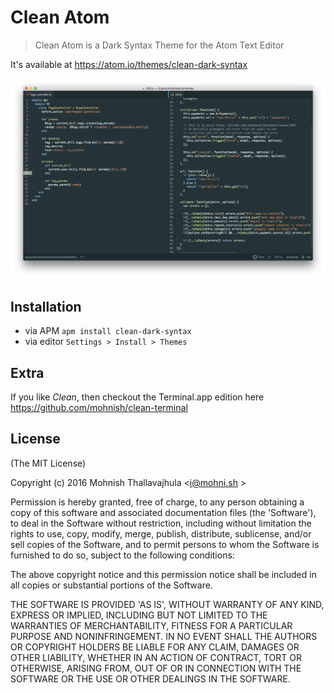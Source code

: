 # Clean Atom

> Clean Atom is a Dark Syntax Theme for the Atom Text Editor

It's available at https://atom.io/themes/clean-dark-syntax

![](https://raw.githubusercontent.com/mohnish/clean-atom/master/screenshot.png)

## Installation

- via APM `apm install clean-dark-syntax`
- via editor `Settings > Install > Themes`

## Extra

If you like *Clean*, then checkout the Terminal.app edition here https://github.com/mohnish/clean-terminal

## License

(The MIT License)

Copyright (c) 2016 Mohnish Thallavajhula &lt;i@mohni.sh &gt;

Permission is hereby granted, free of charge, to any person obtaining
a copy of this software and associated documentation files (the
'Software'), to deal in the Software without restriction, including
without limitation the rights to use, copy, modify, merge, publish,
distribute, sublicense, and/or sell copies of the Software, and to
permit persons to whom the Software is furnished to do so, subject to
the following conditions:

The above copyright notice and this permission notice shall be
included in all copies or substantial portions of the Software.

THE SOFTWARE IS PROVIDED 'AS IS', WITHOUT WARRANTY OF ANY KIND,
EXPRESS OR IMPLIED, INCLUDING BUT NOT LIMITED TO THE WARRANTIES OF
MERCHANTABILITY, FITNESS FOR A PARTICULAR PURPOSE AND NONINFRINGEMENT.
IN NO EVENT SHALL THE AUTHORS OR COPYRIGHT HOLDERS BE LIABLE FOR ANY
CLAIM, DAMAGES OR OTHER LIABILITY, WHETHER IN AN ACTION OF CONTRACT,
TORT OR OTHERWISE, ARISING FROM, OUT OF OR IN CONNECTION WITH THE
SOFTWARE OR THE USE OR OTHER DEALINGS IN THE SOFTWARE.
